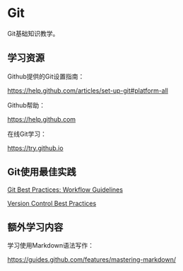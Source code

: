 # Git

Git基础知识教学。

## 学习资源

Github提供的Git设置指南：

https://help.github.com/articles/set-up-git#platform-all

Github帮助：

https://help.github.com

在线Git学习：

https://try.github.io

## Git使用最佳实践

[Git Best Practices: Workflow Guidelines](http://www.lullabot.com/blog/article/git-best-practices-workflow-guidelines)

[Version Control Best Practices](http://www.git-tower.com/learn/ebook/command-line/appendix/best-practices)

## 额外学习内容

学习使用Markdown语法写作：

https://guides.github.com/features/mastering-markdown/
